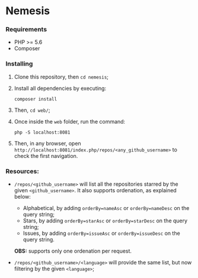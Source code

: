 # Nemesis

### Requirements

* PHP >= 5.6
* Composer

### Installing

1. Clone this repository, then `cd nemesis`;
2. Install all dependencies by executing:

    ```terminal
    composer install
    ```

3. Then, `cd web/`;
4. Once inside the `web` folder, run the command:

    ```terminal
    php -S localhost:8081
    ```

5. Then, in any browser, open `http://localhost:8081/index.php/repos/<any_github_username>` to check the first navigation.

### Resources:

* `/repos/<github_username>` will list all the repositories starred by the given `<github_username>`. It also supports ordenation, as explained below:
    
    * Alphabetical, by adding `orderBy=nameAsc` or `orderBy=nameDesc` on the query string;
    * Stars, by adding `orderBy=starAsc` or `orderBy=starDesc` on the query string;
    * Issues, by adding `orderBy=issueAsc` or `orderBy=issueDesc` on the query string.

    **OBS:** supports only one ordenation per request.

* `/repos/<github_username>/<language>` will provide the same list, but now filtering by the given `<language>`;
